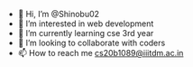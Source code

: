 - 👋 Hi, I’m @Shinobu02
- 👀 I’m interested in web development
- 🌱 I’m currently learning cse 3rd year
- 💞️ I’m looking to collaborate with coders
- 📫 How to reach me cs20b1089@iiitdm.ac.in

<!---
Shinobu02/Shinobu02 is a ✨ special ✨ repository because its `README.md` (this file) appears on your GitHub profile.
You can click the Preview link to take a look at your changes.
--->
